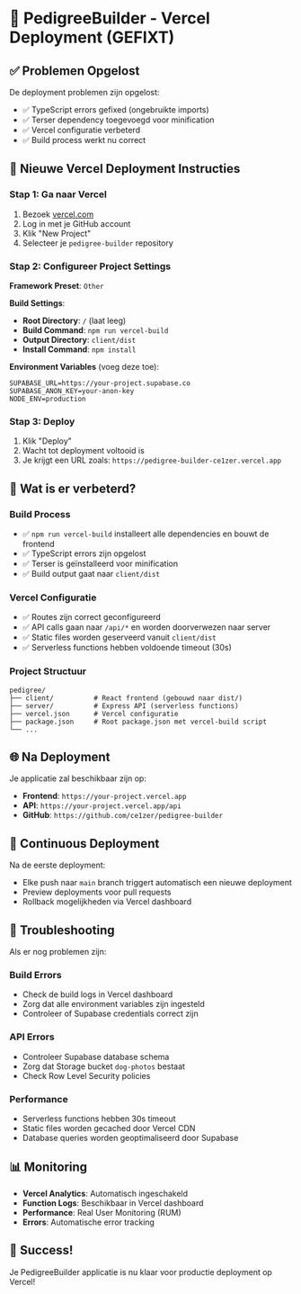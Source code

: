 # 🚀 PedigreeBuilder - Vercel Deployment (GEFIXT)

## ✅ Problemen Opgelost

De deployment problemen zijn opgelost:
- ✅ TypeScript errors gefixed (ongebruikte imports)
- ✅ Terser dependency toegevoegd voor minification
- ✅ Vercel configuratie verbeterd
- ✅ Build process werkt nu correct

## 🎯 Nieuwe Vercel Deployment Instructies

### Stap 1: Ga naar Vercel
1. Bezoek [vercel.com](https://vercel.com)
2. Log in met je GitHub account
3. Klik "New Project"
4. Selecteer je `pedigree-builder` repository

### Stap 2: Configureer Project Settings

**Framework Preset**: `Other`

**Build Settings**:
- **Root Directory**: `/` (laat leeg)
- **Build Command**: `npm run vercel-build`
- **Output Directory**: `client/dist`
- **Install Command**: `npm install`

**Environment Variables** (voeg deze toe):
```
SUPABASE_URL=https://your-project.supabase.co
SUPABASE_ANON_KEY=your-anon-key
NODE_ENV=production
```

### Stap 3: Deploy
1. Klik "Deploy"
2. Wacht tot deployment voltooid is
3. Je krijgt een URL zoals: `https://pedigree-builder-ce1zer.vercel.app`

## 🔧 Wat is er verbeterd?

### Build Process
- ✅ `npm run vercel-build` installeert alle dependencies en bouwt de frontend
- ✅ TypeScript errors zijn opgelost
- ✅ Terser is geïnstalleerd voor minification
- ✅ Build output gaat naar `client/dist`

### Vercel Configuratie
- ✅ Routes zijn correct geconfigureerd
- ✅ API calls gaan naar `/api/*` en worden doorverwezen naar server
- ✅ Static files worden geserveerd vanuit `client/dist`
- ✅ Serverless functions hebben voldoende timeout (30s)

### Project Structuur
```
pedigree/
├── client/          # React frontend (gebouwd naar dist/)
├── server/          # Express API (serverless functions)
├── vercel.json      # Vercel configuratie
├── package.json     # Root package.json met vercel-build script
└── ...
```

## 🌐 Na Deployment

Je applicatie zal beschikbaar zijn op:
- **Frontend**: `https://your-project.vercel.app`
- **API**: `https://your-project.vercel.app/api`
- **GitHub**: `https://github.com/ce1zer/pedigree-builder`

## 🔄 Continuous Deployment

Na de eerste deployment:
- Elke push naar `main` branch triggert automatisch een nieuwe deployment
- Preview deployments voor pull requests
- Rollback mogelijkheden via Vercel dashboard

## 🐛 Troubleshooting

Als er nog problemen zijn:

### Build Errors
- Check de build logs in Vercel dashboard
- Zorg dat alle environment variables zijn ingesteld
- Controleer of Supabase credentials correct zijn

### API Errors
- Controleer Supabase database schema
- Zorg dat Storage bucket `dog-photos` bestaat
- Check Row Level Security policies

### Performance
- Serverless functions hebben 30s timeout
- Static files worden gecached door Vercel CDN
- Database queries worden geoptimaliseerd door Supabase

## 📊 Monitoring

- **Vercel Analytics**: Automatisch ingeschakeld
- **Function Logs**: Beschikbaar in Vercel dashboard
- **Performance**: Real User Monitoring (RUM)
- **Errors**: Automatische error tracking

## 🎉 Success!

Je PedigreeBuilder applicatie is nu klaar voor productie deployment op Vercel!

